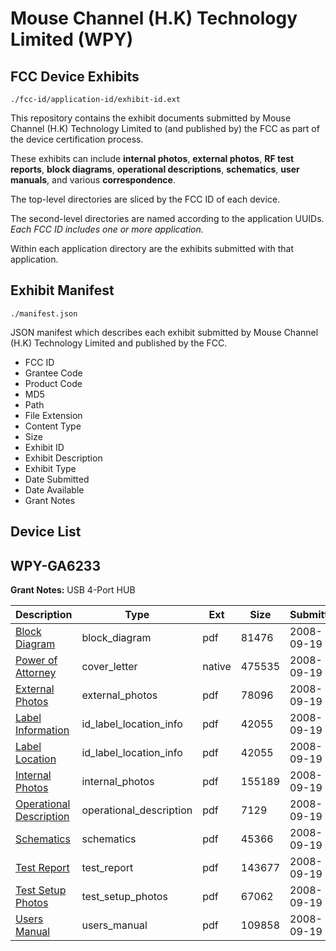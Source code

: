 # Mouse Channel (H.K) Technology Limited (WPY)
## FCC Device Exhibits

```
./fcc-id/application-id/exhibit-id.ext
```

This repository contains the exhibit documents submitted by Mouse Channel (H.K) Technology Limited to (and published by) the FCC as part of the device certification process.

These exhibits can include **internal photos**, **external photos**, **RF test reports**, **block diagrams**, **operational descriptions**, **schematics**, **user manuals**, and various **correspondence**.

The top-level directories are sliced by the FCC ID of each device.

The second-level directories are named according to the application UUIDs. *Each FCC ID includes one or more application.*

Within each application directory are the exhibits submitted with that application. 

## Exhibit Manifest

```
./manifest.json
```

JSON manifest which describes each exhibit submitted by Mouse Channel (H.K) Technology Limited and published by the FCC.

- FCC ID
- Grantee Code
- Product Code
- MD5
- Path
- File Extension
- Content Type
- Size
- Exhibit ID
- Exhibit Description
- Exhibit Type
- Date Submitted
- Date Available
- Grant Notes

## Device List
## WPY-GA6233
**Grant Notes:** USB 4-Port HUB

| Description | Type | Ext | Size | Submitted | Available |
| ----------- | ---- | --- | ---- | --------- | --------- |
| [Block Diagram](WPY-GA6233/ff4b221dfa4bbadb573a7796a0bc1326/1003657.pdf) | block_diagram | pdf | 81476 | 2008-09-19 | 2008-09-19 |
| [Power of Attorney](WPY-GA6233/ff4b221dfa4bbadb573a7796a0bc1326/1003663.native) | cover_letter | native | 475535 | 2008-09-19 | 2008-09-19 |
| [External Photos](WPY-GA6233/ff4b221dfa4bbadb573a7796a0bc1326/1003658.pdf) | external_photos | pdf | 78096 | 2008-09-19 | 2008-09-19 |
| [Label Information](WPY-GA6233/ff4b221dfa4bbadb573a7796a0bc1326/1003661.pdf) | id_label_location_info | pdf | 42055 | 2008-09-19 | 2008-09-19 |
| [Label Location](WPY-GA6233/ff4b221dfa4bbadb573a7796a0bc1326/1003661.pdf) | id_label_location_info | pdf | 42055 | 2008-09-19 | 2008-09-19 |
| [Internal Photos](WPY-GA6233/ff4b221dfa4bbadb573a7796a0bc1326/1003659.pdf) | internal_photos | pdf | 155189 | 2008-09-19 | 2008-09-19 |
| [Operational Description](WPY-GA6233/ff4b221dfa4bbadb573a7796a0bc1326/1003662.pdf) | operational_description | pdf | 7129 | 2008-09-19 | 2008-09-19 |
| [Schematics](WPY-GA6233/ff4b221dfa4bbadb573a7796a0bc1326/1003664.pdf) | schematics | pdf | 45366 | 2008-09-19 | 2008-09-19 |
| [Test Report](WPY-GA6233/ff4b221dfa4bbadb573a7796a0bc1326/1003665.pdf) | test_report | pdf | 143677 | 2008-09-19 | 2008-09-19 |
| [Test Setup Photos](WPY-GA6233/ff4b221dfa4bbadb573a7796a0bc1326/1003666.pdf) | test_setup_photos | pdf | 67062 | 2008-09-19 | 2008-09-19 |
| [Users Manual](WPY-GA6233/ff4b221dfa4bbadb573a7796a0bc1326/1003667.pdf) | users_manual | pdf | 109858 | 2008-09-19 | 2008-09-19 |
